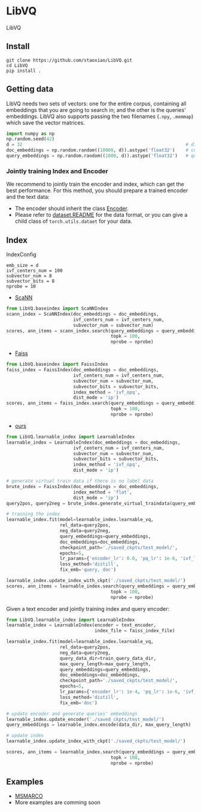 # LibVQ
LibVQ


## Install
```
git clone https://github.com/staoxiao/LibVQ.git
cd LibVQ
pip install .
```

## Getting data
LibVQ needs two sets of vectors: one for the entire corpus, containing all embeddings that you are going to search in;
and the other is the queries' embeddings. LibVQ also supports passing the two filenames (`.npy`, `.memmap`) which save the vector matrices.
```python
import numpy as np
np.random.seed(42)
d = 32                                                             # dimension
doc_embeddings = np.random.random((10000, d)).astype('float32')    # corpus embeddings
query_embeddings = np.random.random((1000, d)).astype('float32')   # queries' embeddings
```
### Jointly training Index and Encoder
We recommend to jointly train the encoder and index, which can get the best performance. 
For this method, you should prepare a trained encoder and the text data:
- The encoder should inherit the class [Encoder](./LibVQ/models/encoder.py).
- Please refer to [dataset.README](./LibVQ/dataset/README.md)
for the data format, or you can give a child class of `torch.utils.dataet` for your data.


## Index
IndexConfig
```
emb_size = d
ivf_centers_num = 100
subvector_num = 8
subvector_bits = 8
nprobe = 10
```

- [ScaNN](https://github.com/google-research/google-research/tree/master/scann)
```python
from LibVQ.baseindex import ScaNNIndex
scann_index = ScaNNIndex(doc_embeddings = doc_embeddings,
                         ivf_centers_num = ivf_centers_num,
                         subvector_num = subvector_num)
scores, ann_items = scann_index.search(query_embeddings = query_embeddings,
                                       topk = 100,
                                       nprobe = nprobe) 
```

- [Faiss](https://github.com/facebookresearch/faiss)
```python
from LibVQ.baseindex import FaissIndex
faiss_index = FaissIndex(doc_embeddings = doc_embeddings,
                         ivf_centers_num = ivf_centers_num,
                         subvector_num = subvector_num,
                         subvector_bits = subvector_bits,
                         index_method = 'ivf_opq',
                         dist_mode = 'ip')
scores, ann_items = faiss_index.search(query_embeddings = query_embeddings,
                                       topk = 100,
                                       nprobe = nprobe)
```


- [ours](Reference)

```python
from LibVQ.learnable_index import LearnableIndex
learnable_index = LearnableIndex(doc_embeddings = doc_embeddings,
                         ivf_centers_num = ivf_centers_num,
                         subvector_num = subvector_num,
                         subvector_bits = subvector_bits,
                         index_method = 'ivf_opq',
                         dist_mode = 'ip')

# generate virtual train data if there is no label data
brute_index = FaissIndex(doc_embeddings = doc_embeddings,
                         index_method = 'flat',
                         dist_mode = 'ip')
query2pos, query2neg = brute_index.generate_virtual_traindata(query_embeddings, nprobe = ivf_centers_num)

# training the index
learnable_index.fit(model=learnable_index.learnable_vq,
                    rel_data=query2pos,
                    neg_data=query2neg,
                    query_embeddings=query_embeddings,
                    doc_embeddings=doc_embeddings,
                    checkpoint_path='./saved_ckpts/test_model/',
                    epochs=5,
                    lr_params={'encoder_lr': 0.0, 'pq_lr': 1e-6, 'ivf_lr': 1e-6},
                    loss_method='distill',
                    fix_emb='query, doc')

learnable_index.update_index_with_ckpt('./saved_ckpts/test_model/')
scores, ann_items = learnable_index.search(query_embeddings = query_embeddings,
                                       topk = 100,
                                       nprobe = nprobe)
```

Given a text encoder and jointly training index and query encoder:
```python
from LibVQ.learnable_index import LearnableIndex
learnable_index = LearnableIndex(encoder = text_encoder,
                                 index_file = faiss_index_file)

learnable_index.fit(model=learnable_index.learnable_vq,
                    rel_data=query2pos,
                    neg_data=query2neg,
                    query_data_dir=train_query_data_dir,
                    max_query_length=max_query_length,
                    query_embeddings=query_embeddings,
                    doc_embeddings=doc_embeddings,
                    checkpoint_path='./saved_ckpts/test_model/',
                    epochs=5,
                    lr_params={'encoder_lr': 1e-4, 'pq_lr': 1e-6, 'ivf_lr': 1e-6},
                    loss_method='distill',
                    fix_emb='doc')

# update encoder and generate queries' embeddings
learnable_index.update_encoder('./saved_ckpts/test_model/')
query_embeddings = learnable_index.encode(data_dir, max_query_length)

# update index
learnable_index.update_index_with_ckpt('./saved_ckpts/test_model/')

scores, ann_items = learnable_index.search(query_embeddings = query_embeddings, 
                                       topk = 100,
                                       nprobe = nprobe)
```


## Examples
- [MSMARCO](./examples/MSMARCO/README.md)  
- More examples are comming soon





